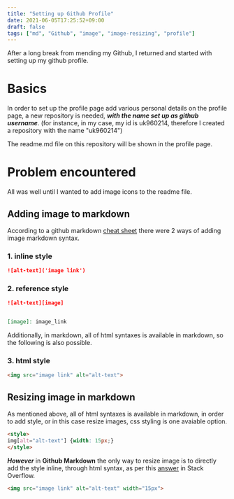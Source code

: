 ```yaml
---
title: "Setting up Github Profile"
date: 2021-06-05T17:25:52+09:00
draft: false
tags: ["md", "Github", "image", "image-resizing", "profile"]
---
```


After a long break from mending my Github, I returned and started with setting up my github profile.

# Basics
In order to set up the profile page add various personal details on the profile page, a new repository is needed, ***with the name set up as github username***. (for instance, in my case, my id is uk960214, therefore I created a repository with the name "uk960214")

The readme.md file on this repository will be shown in the profile page.

# Problem encountered
All was well until I wanted to add image icons to the readme file.

## Adding image to markdown
According to a github markdown [cheat sheet](https://github.com/adam-p/markdown-here/wiki/Markdown-Cheatsheet) there were 2 ways of adding image markdown syntax.

### 1. inline style
```md
![alt-text]('image link')
```
### 2. reference style
```md
![alt-text][image]


[image]: image_link
```

Additionally, in markdown, all of html syntaxes is available in markdown, so the following is also possible.

### 3. html style
```md
<img src="image link" alt="alt-text">
```

## Resizing image in markdown
As mentioned above, all of html syntaxes is available in markdown, in order to add style, or in this case resize images, css styling is one avaiable option.

```md
<style>
img[alt="alt-text"] {width: 15px;}
</style>
```

***However*** in **Github Markdown** the only way to resize image is to directly add the style inline, through html syntax, as per this [answer](https://stackoverflow.com/a/55131726) in Stack Overflow.

```md
<img src="image link" alt="alt-text" width="15px">
```